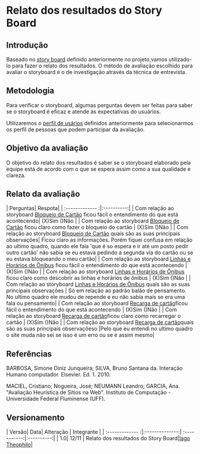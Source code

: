 # Relato dos resultados do Story Board

## Introdução 
Baseado no [story board](https://interacao-humano-computador.github.io/2020.1-BRBMobilidade/planejamento/storyboard/) definido anteriormente no projeto,vamos utilizado-lo para fazer o relato dos resultados. O método de avaliação escolhido para avaliar o storyboard é o de investigação através da técnica de entrevista.

## Metodologia
Para verificar o storyboard, algumas perguntas devem ser feitas para saber se o storyboard é eficaz e atende às expectativas do usuários.

Utilizaremos o [perfil de usários](https://interacao-humano-computador.github.io/2020.1-BRBMobilidade/usu%C3%A1rios/perfilDeUsuarios/) definidos anteriormente para selecionarmos os perfil de pessoas que podem participar da avaliação.
## Objetivo da avaliação
O objetivo do relato dos resultados é saber se o storyboard elaborado pela equipe está de acordo com o que se espera assim como a sua qualidade e clareza.

## Relato da avaliação
| Perguntas| Respota|
| :------------- :|:----------:|
| Com relação ao storyboard [Bloqueio de Cartão](https://interacao-humano-computador.github.io/2020.1-BRBMobilidade/planejamento/storyboard/#bloqueio-de-cartao) ficou fácil o entendimento do que está acontecendo| (X)Sim ()Não | 
| Com relação ao storyboard [Bloqueio de Cartão](https://interacao-humano-computador.github.io/2020.1-BRBMobilidade/planejamento/storyboard/#bloqueio-de-cartao) ficou claro como fazer o bloqueio do cartão | (X)Sim ()Não | 
| Com relação ao storyboard [Bloqueio de Cartão](https://interacao-humano-computador.github.io/2020.1-BRBMobilidade/planejamento/storyboard/#bloqueio-de-cartao) quais são as suas principais observações| Ficou claro as informações. Porém fiquei confusa em relação ao ultimo quadro, quando ele fala 'que é so espera e ir até um posto pedir outro cartão' não sabia se eu estava pedindo a segunda via do cartão ou se eu estava bloqueando o meu cartão| 
| Com relação ao storyboard [Linhas e Horários de Ônibus](https://interacao-humano-computador.github.io/2020.1-BRBMobilidade/planejamento/storyboard/#linhas-e-horarios-de-onibus) ficou fácil o entendimento do que está acontecendo | (X)Sim ()Não | 
| Com relação ao storyboard [Linhas e Horários de Ônibus](https://interacao-humano-computador.github.io/2020.1-BRBMobilidade/planejamento/storyboard/#linhas-e-horarios-de-onibus)  ficou claro como descobrir as linhas e horários de ônibus | (X)Sim ()Não  | 
| Com relação ao storyboard [Linhas e Horários de Ônibus](https://interacao-humano-computador.github.io/2020.1-BRBMobilidade/planejamento/storyboard/#linhas-e-horarios-de-onibus) quais são as suas principais observações | Só em relação ao padrão balão de pensamento. No ultimo quadro ele mudou de repende e eu não sabia mais se era uma fala ou pensamento| 
| Com relação ao storyboard [Recarga de cartão](https://interacao-humano-computador.github.io/2020.1-BRBMobilidade/planejamento/storyboard/#recarga-de-cartao)ficou fácil o entendimento do que está acontecendo | (X)Sim ()Não |
| Com relação ao storyboard [Recarga de cartão](https://interacao-humano-computador.github.io/2020.1-BRBMobilidade/planejamento/storyboard/#recarga-de-cartao)ficou claro como recarregar o cartão | (X)Sim ()Não |
| Com relação ao storyboard [Recarga de cartão](https://interacao-humano-computador.github.io/2020.1-BRBMobilidade/planejamento/storyboard/#recarga-de-cartao)quais são as suas principais observaçõeso |Pelo que eu entendi no ultimo quadro o site muda não sei se isso é um erro ou se é assim mesmo|

## Referências
BARBOSA, Simone Diniz Junqueira; SILVA, Bruno Santana da. Interação Humano computador. Elsevier. Ed. 1. 2010.

MACIEL, Cristiano; Nogueira, José; NEUMANN Leandro; GARCIA, Ana. "Avaliação Heurística de Sítios na Web". Instituto de Computação - Universidade Federal Fluminense (UFF).



## Versionamento
| Versão| Data| Alteração | Integrante |
| :------------- :|:--------------:| :-----------:|:----------:|
| 1.0| 12/11 | Relato dos resultados do Story Board|[Iago Theophilo](https://github.com/IagoTheophilo)|